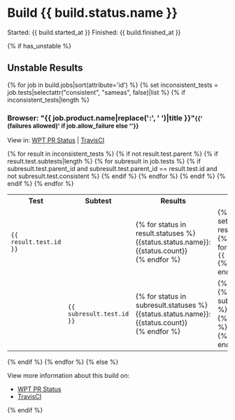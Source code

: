 # Build {{ build.status.name }}

Started: {{ build.started_at }}
Finished: {{ build.finished_at }}

{% if has_unstable %}
<h2>Unstable Results</h2>
  {% for job in build.jobs|sort(attribute='id') %}
  {% set inconsistent_tests = job.tests|selectattr("consistent", "sameas", false)|list %}
  {% if inconsistent_tests|length %}
  <h3>Browser: "{{ job.product.name|replace(':', ' ')|title }}"<small>{{' (failures allowed)' if job.allow_failure else ''}}</small></h3>
  <p>View in: <a href="http://{{app_domain}}/job/{{job.number}}">WPT PR Status</a> |
      <a href="https://travis-ci.org/{{org_name}}/{{repo_name}}/jobs/{{job.id}}">TravisCI</a></p>
  <table>
    <tr>
      <th>Test</th>
      <th>Subtest</th>
      <th>Results</th>
      <th>Messages</th>
    </tr>
  {% for result in inconsistent_tests %}
  {% if not result.test.parent %}
  <tr>
    <td><code>{{ result.test.id }}</code></td>
    <td>&nbsp;</td>
    <td>{% for status in result.statuses %}{{status.status.name}}: {{status.count}}<br />{% endfor %}</td>
    <td>{% if result.messages %}{% set messages = result.messages|fromjson %}{% if messages|length %}{% for message in messages %}<code>{{ message }}</code><br />{% endfor %}{% endif %}{% endif %}</td>
  </tr>
  {% if result.test.subtests|length %}
  {% for subresult in job.tests %}
  {% if subresult.test.parent_id and subresult.test.parent_id == result.test.id and not subresult.test.consistent %}
  <tr>
    <td>&nbsp;</td>
    <td><code>{{ subresult.test.id }}</code></td>
    <td>{% for status in subresult.statuses %}{{status.status.name}}: {{status.count}}<br />{% endfor %}</td>
    <td>{% if subresult.messages %}{% set messages = subresult.messages|fromjson %}{% if messages|length %}{% for message in messages %}<code>{{ message }}</code><br />{% endfor %}{% endif %}{% endif %}</td>
  </tr>
  {% endif %}
  {% endfor %}
  {% endif %}
  {% endif %}
  {% endfor %}
  </table>
  {% endif %}
  {% endfor %}
{% else %}

View more information about this build on:

- [WPT PR Status](http://{{app_domain}}/build/{{build.number}})
- [TravisCI](https://travis-ci.org/{{org_name}}/{{repo_name}}/builds/{{build.id}})

{% endif %}
